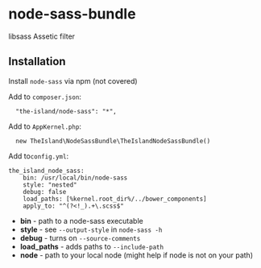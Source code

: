 # node-sass-bundle

libsass Assetic filter

## Installation

Install `node-sass` via npm (not covered)

Add to `composer.json`:

```
  "the-island/node-sass": "*",
  ```
  
Add to `AppKernel.php`:

```
  new TheIsland\NodeSassBundle\TheIslandNodeSassBundle()
```

Add to`config.yml`:

```
the_island_node_sass:
    bin: /usr/local/bin/node-sass
    style: "nested"
    debug: false
    load_paths: [%kernel.root_dir%/../bower_components]
    apply_to: "^(?<!_).+\.scss$"
```

* **bin** - path to a node-sass executable
* **style** - see `--output-style` in `node-sass -h`
* **debug** - turns on `--source-comments`
* **load_paths** - adds paths to `--include-path`
* **node** - path to your local node (might help if node is not on your path)
 
